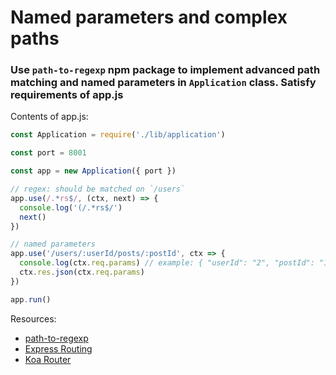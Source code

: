 # Named parameters and complex paths

### Use `path-to-regexp` npm package to implement advanced path matching and named parameters in `Application` class. Satisfy requirements of app.js

Contents of app.js:

```js
const Application = require('./lib/application')

const port = 8001

const app = new Application({ port })

// regex: should be matched on `/users`
app.use(/.*rs$/, (ctx, next) => {
  console.log('(/.*rs$/')
  next()
})

// named parameters
app.use('/users/:userId/posts/:postId', ctx => {
  console.log(ctx.req.params) // example: { "userId": "2", "postId": "100" }
  ctx.res.json(ctx.req.params)
})

app.run()
```

Resources:

- [path-to-regexp](https://github.com/pillarjs/path-to-regexp)
- [Express Routing](https://expressjs.com/en/guide/routing.html)
- [Koa Router](https://github.com/ZijianHe/koa-router)
